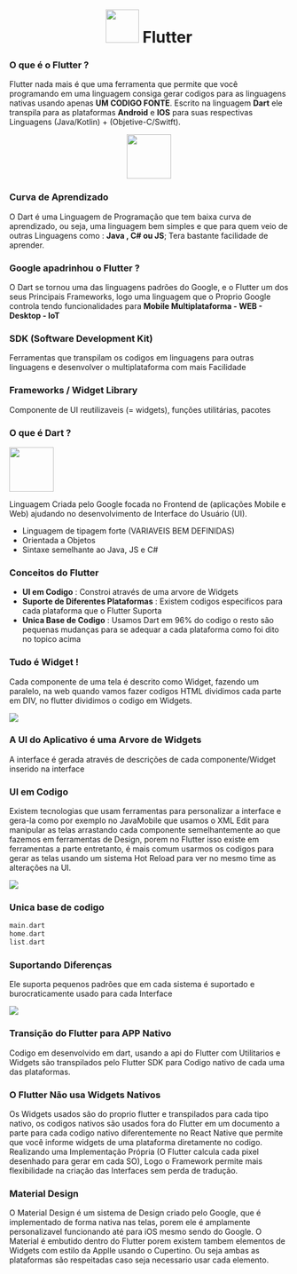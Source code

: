 <h1 align="center"><img src="https://iconape.com/wp-content/files/yb/61798/svg/flutter-logo.svg" height="60px" > Flutter </h1> 


### O que é o Flutter ?
Flutter nada mais é que uma ferramenta que permite que você programando em uma linguagem consiga gerar codigos para as linguagens nativas usando apenas **UM CODIGO FONTE**. Escrito na linguagem **Dart** ele transpila para as plataformas **Android** e **IOS** para suas respectivas Linguagens (Java/Kotlin) + (Objetive-C/Switft).

<p align="center">
<img  src="https://www.kindpng.com/picc/m/329-3292914_android-clipart-ios-android-ios-logo-transparent-hd.png" height="80px" > </p>


### Curva de Aprendizado
O Dart é uma Linguagem de Programação que tem baixa curva de aprendizado, ou seja, uma  linguagem bem simples e que para quem veio de outras Linguagens como : **Java , C# ou JS**; Tera bastante facilidade de aprender.

### Google apadrinhou o Flutter ?
O Dart se tornou uma das linguagens padrões do Google, e o Flutter um dos seus Principais Frameworks, logo uma linguagem que o Proprio Google controla tendo funcionalidades para **Mobile Multiplataforma - WEB - Desktop - IoT**

### SDK (Software Development Kit)
Ferramentas que transpilam os codigos em linguagens para outras linguagens e desenvolver o multiplataforma com mais Facilidade

### Frameworks / Widget Library
Componente de UI reutilizaveis (= widgets), funções utilitárias, pacotes

### O que é Dart ?  

<img  src="https://camo.githubusercontent.com/831fcb3aa1e35685a351128ada1c6555843bc0220020b74fbb1a50f7b91b077f/68747470733a2f2f6477676c6f676f2e636f6d2f77702d636f6e74656e742f75706c6f6164732f323031382f30332f446172745f6c6f676f2e706e67" height="80px" > 

Linguagem Criada pelo Google focada no Frontend de (aplicações Mobile e Web) ajudando no desenvolvimento de Interface do Usuário (UI).

- Linguagem de tipagem forte (VARIAVEIS BEM DEFINIDAS)
- Orientada a Objetos 
- Sintaxe semelhante ao Java, JS e C#


### Conceitos do Flutter

- **UI em Codigo** : Constroi através de uma arvore de Widgets
- **Suporte de Diferentes Plataformas** : Existem codigos especificos para cada plataforma que o Flutter Suporta
- **Unica Base de Codigo** : Usamos Dart em 96% do codigo o resto são pequenas mudanças para se adequar a cada plataforma como foi dito no topico acima

### Tudo é Widget !
Cada componente de uma tela é descrito como Widget, fazendo um paralelo, na web quando vamos fazer codigos HTML dividimos cada parte em DIV, no flutter dividimos o codigo em Widgets.

<img  src="https://koenig-media.raywenderlich.com/uploads/2020/09/PlatformAwareWidgets-feature.png" >

### A UI do Aplicativo é uma Arvore de Widgets

A interface é gerada através de descrições de cada componente/Widget inserido na interface

### UI em Codigo
Existem tecnologias que usam ferramentas para personalizar a interface e gera-la como por exemplo no JavaMobile que usamos o XML Edit para manipular as telas arrastando cada componente semelhantemente ao que fazemos em ferramentas de Design, porem no Flutter isso existe em ferramentas a parte entretanto, é mais comum usarmos os codigos para gerar as telas usando um sistema Hot Reload para ver no mesmo time as alterações na UI.

<img  src="https://flutter.axuer.com/assets/tools/android-studio/hot-reload-36252b9c05984443ea5cd1960bab0f4ca904a6dfbe71165af4ed7f1b1c037124.gif" >

### Unica base de codigo 
```dart
main.dart
home.dart
list.dart
```
### Suportando Diferenças 
Ele suporta pequenos padrões que em cada sistema é suportado e burocraticamente usado para cada Interface 

<img  src="https://penji.co/wp-content/uploads/2020/08/Secondary-Menu-1.jpeg" >

### Transição do Flutter para APP Nativo 

Codigo em desenvolvido em dart, usando a api do Flutter com Utilitarios e Widgets são transpilados pelo Flutter SDK para Codigo nativo de cada uma das plataformas.

### O Flutter Não usa Widgets Nativos

Os Widgets usados são do proprio flutter e transpilados para cada tipo nativo, os codigos nativos são usados fora do Flutter em um documento a parte para cada codigo nativo diferentemente no React Native que permite que você informe widgets de uma plataforma diretamente no codigo. Realizando uma Implementação Própria (O Flutter calcula cada pixel desenhado para gerar em cada SO), Logo o Framework permite mais flexibilidade na criação das Interfaces sem perda de tradução.

### Material Design
O Material Design é um sistema de Design criado pelo Google, que é implementado de forma nativa nas telas, porem ele é amplamente personalizavel funcionando até para iOS mesmo sendo do Google. O Material é embutido dentro do Flutter porem existem tambem elementos de Widgets com estilo da Applle usando o Cupertino. Ou seja ambas as plataformas são respeitadas caso seja necessario usar cada elemento.











